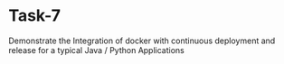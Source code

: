 # Task-7
Demonstrate the Integration of docker with continuous deployment and release for a typical Java / Python Applications
